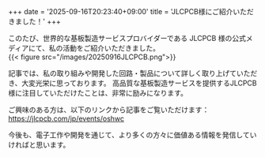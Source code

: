 +++
date = '2025-09-16T20:23:40+09:00'
title = 'JLCPCB様にご紹介いただきました！'
+++

このたび、世界的な基板製造サービスプロバイダーである JLCPCB 様の公式メディアにて、私の活動をご紹介いただきました。  
{{< figure src="/images/20250916JLCPCB.png">}}  

記事では、私の取り組みや開発した回路・製品について詳しく取り上げていただき、大変光栄に思っております。
高品質な基板製造サービスを提供するJLCPCB様に注目していただけたことは、非常に励みになります。

ご興味のある方は、以下のリンクから記事をご覧いただけます：  
https://jlcpcb.com/jp/events/oshwc

今後も、電子工作や開発を通じて、より多くの方々に価値ある情報を発信していければと思います。